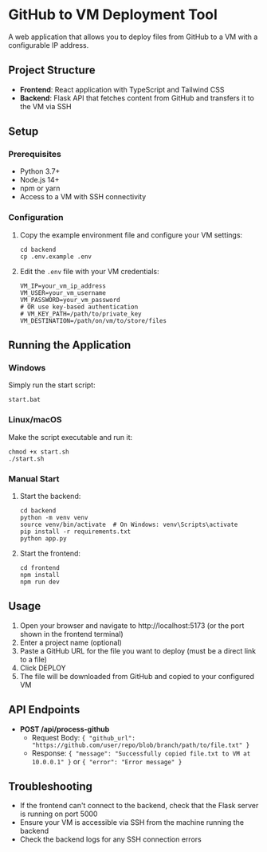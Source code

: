 # GitHub to VM Deployment Tool

A web application that allows you to deploy files from GitHub to a VM with a configurable IP address.

## Project Structure

- **Frontend**: React application with TypeScript and Tailwind CSS
- **Backend**: Flask API that fetches content from GitHub and transfers it to the VM via SSH

## Setup

### Prerequisites

- Python 3.7+
- Node.js 14+
- npm or yarn
- Access to a VM with SSH connectivity

### Configuration

1. Copy the example environment file and configure your VM settings:
   ```
   cd backend
   cp .env.example .env
   ```

2. Edit the `.env` file with your VM credentials:
   ```
   VM_IP=your_vm_ip_address
   VM_USER=your_vm_username
   VM_PASSWORD=your_vm_password
   # OR use key-based authentication
   # VM_KEY_PATH=/path/to/private_key
   VM_DESTINATION=/path/on/vm/to/store/files
   ```

## Running the Application

### Windows

Simply run the start script:
```
start.bat
```

### Linux/macOS

Make the script executable and run it:
```
chmod +x start.sh
./start.sh
```

### Manual Start

1. Start the backend:
   ```
   cd backend
   python -m venv venv
   source venv/bin/activate  # On Windows: venv\Scripts\activate
   pip install -r requirements.txt
   python app.py
   ```

2. Start the frontend:
   ```
   cd frontend
   npm install
   npm run dev
   ```

## Usage

1. Open your browser and navigate to http://localhost:5173 (or the port shown in the frontend terminal)
2. Enter a project name (optional)
3. Paste a GitHub URL for the file you want to deploy (must be a direct link to a file)
4. Click DEPLOY
5. The file will be downloaded from GitHub and copied to your configured VM

## API Endpoints

- **POST /api/process-github**
  - Request Body: `{ "github_url": "https://github.com/user/repo/blob/branch/path/to/file.txt" }`
  - Response: `{ "message": "Successfully copied file.txt to VM at 10.0.0.1" }` or `{ "error": "Error message" }`

## Troubleshooting

- If the frontend can't connect to the backend, check that the Flask server is running on port 5000
- Ensure your VM is accessible via SSH from the machine running the backend
- Check the backend logs for any SSH connection errors
